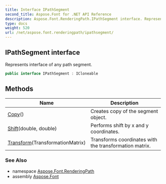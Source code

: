 ```yaml
---
title: Interface IPathSegment
second_title: Aspose.Font for .NET API Reference
description: Aspose.Font.RenderingPath.IPathSegment interface. Represents interface of any path segment
type: docs
weight: 520
url: /net/aspose.font.renderingpath/ipathsegment/
---
```

## IPathSegment interface

Represents interface of any path segment.

```csharp
public interface IPathSegment : ICloneable
```

## Methods

| Name | Description |
| --- | --- |
| [Copy](../../aspose.font.renderingpath/ipathsegment/copy/)() | Creates copy of the segment object. |
| [Shift](../../aspose.font.renderingpath/ipathsegment/shift/)(double, double) | Performs shift by x and y coordinates. |
| [Transform](../../aspose.font.renderingpath/ipathsegment/transform/)(TransformationMatrix) | Transforms coordinates with the transformation matrix. |

### See Also

* namespace [Aspose.Font.RenderingPath](../../aspose.font.renderingpath/)
* assembly [Aspose.Font](../../)


